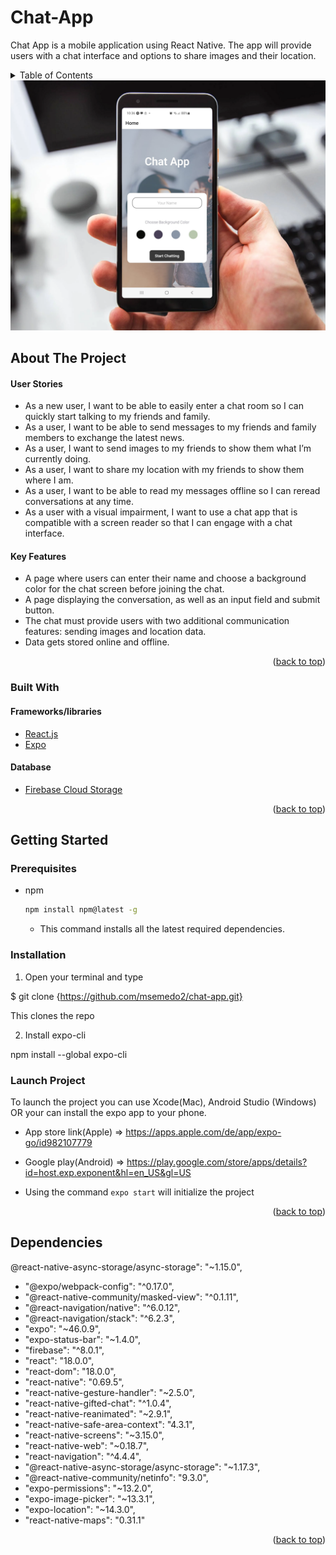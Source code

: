# Chat-App

Chat App is a mobile application using React Native. The app will provide users with a chat interface and options to share images and their location.

<!-- TABLE OF CONTENTS -->
<details>
  <summary>Table of Contents</summary>
  <ol>
    <li>
      <a href="#about-the-project">About The Project</a>
      <ul>
        <li><a href="#built-with">Built With</a></li>
      </ul>
    </li>
    <li>
      <a href="#getting-started">Getting Started</a>
      <ul>
        <li><a href="#prerequisites">Prerequisites</a></li>
        <li><a href="#installation">Installation</a></li>
      </ul>
      </li>
    <li><a href="#Dependencies">Dependencies</a></li>
  </ol>
</details>

<img width="1440" alt="app-image" src="./assets/chat-app.png">

<!-- ABOUT THE PROJECT -->

## About The Project

#### User Stories

- As a new user, I want to be able to easily enter a chat room so I can quickly start talking to my
  friends and family.
- As a user, I want to be able to send messages to my friends and family members to exchange
  the latest news.
- As a user, I want to send images to my friends to show them what I’m currently doing.
- As a user, I want to share my location with my friends to show them where I am.
- As a user, I want to be able to read my messages offline so I can reread conversations at any
  time.
- As a user with a visual impairment, I want to use a chat app that is compatible with a screen
  reader so that I can engage with a chat interface.

#### Key Features

- A page where users can enter their name and choose a background color for the chat screen
  before joining the chat.
- A page displaying the conversation, as well as an input field and submit button.
- The chat must provide users with two additional communication features: sending images
  and location data.
- Data gets stored online and offline.

<p align="right">(<a href="#top">back to top</a>)</p>

### Built With

#### Frameworks/libraries

- [React.js](https://reactjs.org/)
- [Expo](https://expo.dev/)

#### Database

- [Firebase Cloud Storage](https://firebase.google.com/)

<p align="right">(<a href="#top">back to top</a>)</p>

<!-- GETTING STARTED -->

## Getting Started

### Prerequisites

- npm
  ```sh
  npm install npm@latest -g
  ```
  - This command installs all the latest required dependencies.

### Installation

1.  Open your terminal and type

$ git clone {https://github.com/msemedo2/chat-app.git}

This clones the repo

2.  Install expo-cli

npm install --global expo-cli

### Launch Project

To launch the project you can use Xcode(Mac), Android Studio (Windows) OR your can install the expo app to your phone.

- App store link(Apple) => https://apps.apple.com/de/app/expo-go/id982107779
- Google play(Android) => https://play.google.com/store/apps/details?id=host.exp.exponent&hl=en_US&gl=US

- Using the command `expo start` will initialize the project

<p align="right">(<a href="#top">back to top</a>)</p>

<!-- DEPENDENCIES -->

## Dependencies

@react-native-async-storage/async-storage": "~1.15.0",

- "@expo/webpack-config": "^0.17.0",
- "@react-native-community/masked-view": "^0.1.11",
- "@react-navigation/native": "^6.0.12",
- "@react-navigation/stack": "^6.2.3",
- "expo": "~46.0.9",
- "expo-status-bar": "~1.4.0",
- "firebase": "^8.0.1",
- "react": "18.0.0",
- "react-dom": "18.0.0",
- "react-native": "0.69.5",
- "react-native-gesture-handler": "~2.5.0",
- "react-native-gifted-chat": "^1.0.4",
- "react-native-reanimated": "~2.9.1",
- "react-native-safe-area-context": "4.3.1",
- "react-native-screens": "~3.15.0",
- "react-native-web": "~0.18.7",
- "react-navigation": "^4.4.4",
- "@react-native-async-storage/async-storage": "~1.17.3",
- "@react-native-community/netinfo": "9.3.0",
- "expo-permissions": "~13.2.0",
- "expo-image-picker": "~13.3.1",
- "expo-location": "~14.3.0",
- "react-native-maps": "0.31.1"

<p align="right">(<a href="#top">back to top</a>)</p>
